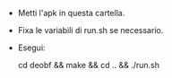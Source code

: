 * Metti l'apk in questa cartella.
* Fixa le variabili di run.sh se necessario.
* Esegui:

    cd deobf && make && cd .. && ./run.sh
